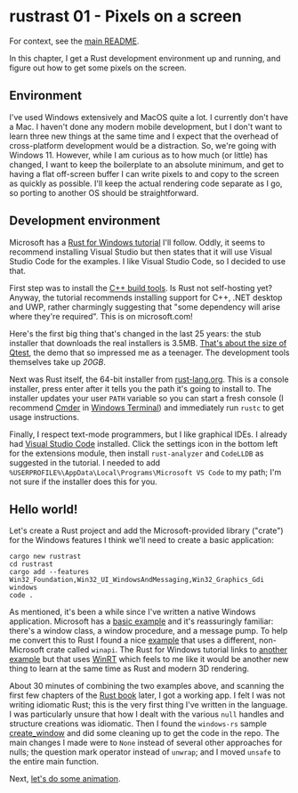 rustrast 01 - Pixels on a screen
================================

For context, see the [main README](../).

In this chapter, I get a Rust development environment up and running, and figure out how to get some pixels on the
screen.

Environment
-----------

I've used Windows extensively and MacOS quite a lot. I currently don't have a Mac. I haven't done any modern mobile
development, but I don't want to learn three new things at the same time and I expect that the overhead of
cross-platform development would be a distraction. So, we're going with Windows 11. However, while I am curious as to
how much (or little) has changed, I want to keep the boilerplate to an absolute minimum, and get to having a flat
off-screen buffer I can write pixels to and copy to the screen as quickly as possible. I'll keep the actual rendering
code separate as I go, so porting to another OS should be straightforward.

Development environment
-----------------------

Microsoft has a [Rust for Windows tutorial](https://learn.microsoft.com/en-us/windows/dev-environment/rust/setup) I'll
follow. Oddly, it seems to recommend installing Visual Studio but then states that it will use Visual Studio Code for
the examples. I like Visual Studio Code, so I decided to use that.

First step was to install the [C++ build tools](https://visualstudio.microsoft.com/visual-cpp-build-tools/). Is Rust
not self-hosting yet? Anyway, the tutorial recommends installing support for C++, .NET desktop and UWP, rather
charmingly suggesting that "some dependency will arise where they're required". This is on microsoft.com!

Here's the first big thing that's changed in the last 25 years: the stub installer that downloads the real installers
is 3.5MB. [That's about the size of Qtest](https://archive.org/details/qtest), the demo that so impressed me as a
teenager. The development tools themselves take up _20GB_.

Next was Rust itself, the 64-bit installer from [rust-lang.org](https://www.rust-lang.org/tools/install). This is a
console installer, press enter after it tells you the path it's going to install to. The installer updates your user
`PATH` variable so you can start a fresh console (I recommend [Cmder](https://cmder.app/) in
[Windows Terminal](https://medium.com/talpor/windows-terminal-cmder-%EF%B8%8F-573e6890d143)) and immediately run
`rustc` to get usage instructions.

Finally, I respect text-mode programmers, but I like graphical IDEs. I already had
[Visual Studio Code](https://code.visualstudio.com/) installed. Click the settings icon in the bottom left for the
extensions module, then install `rust-analyzer` and `CodeLLDB` as suggested in the tutorial. I needed to add
`%USERPROFILE%\AppData\Local\Programs\Microsoft VS Code` to my path; I'm not sure if the installer does this for you.

Hello world!
------------

Let's create a Rust project and add the Microsoft-provided library ("crate") for the Windows features I think we'll
need to create a basic application:

    cargo new rustrast
	cd rustrast
	cargo add --features Win32_Foundation,Win32_UI_WindowsAndMessaging,Win32_Graphics_Gdi windows
	code .

As mentioned, it's been a while since I've written a native Windows application. Microsoft has a
[basic example](https://learn.microsoft.com/en-us/windows/win32/learnwin32/your-first-windows-program) and it's
reassuringly familiar: there's a window class, a window procedure, and a message pump. To help me convert this to
Rust I found a nice
[example](https://friendlyuser.github.io/posts/tech/rust/Creating_a_Basic_Windows_Application_with_WinAPI_and_Rust/)
that uses a different, non-Microsoft crate called `winapi`. The Rust for Windows tutorial links to
[another example](https://github.com/robmikh/minesweeper-rs) but that uses
[WinRT](https://en.wikipedia.org/wiki/Windows_Runtime) which feels to me like it would be another new thing to learn
at the same time as Rust and modern 3D rendering.

About 30 minutes of combining the two examples above, and scanning the first few chapters of the
[Rust book](https://doc.rust-lang.org/book/title-page.html) later, I got a working app. I felt I was not writing
idiomatic Rust; this is the very first thing I've written in the language. I was particularly unsure that how I dealt
with the various `null` handles and structure creations was idiomatic. Then I found the `windows-rs` sample
[create_window](https://github.com/microsoft/windows-rs/blob/0.48.0/crates/samples/windows/create_window/src/main.rs)
and did some cleaning up to get the code in the repo. The main changes I made were to `None` instead of several other
approaches for nulls; the question mark operator instead of `unwrap`; and I moved `unsafe` to the entire main function.

Next, [let's do some animation](../rustrast-02/).

